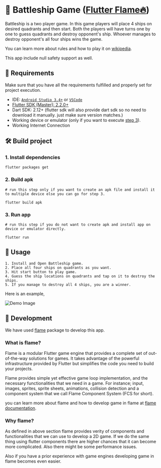 # :ship: Battleship Game ([Flutter Flame:fire:](https://pub.dev/packages/flame/versions/1.0.0-releasecandidate.11))

Battleship is a two player game. In this game players will place 4 ships on desired quadrants and then start. Both the players will have turns one by one to guess quadrants and destroy opponent's ship. Whoever manages to destroy opponent's all four ships wins the game.

You can learn more about rules and how to play it on
[wikipedia](https://en.wikipedia.org/wiki/Battleship_(game)).

This app include null safety support as well.

## :page_facing_up: Requirements

Make sure that you have all the requirements fulfilled and properly set for project execution.

- IDE: [`Android Studio 3.4+`](https://developer.android.com/studio) or [`VSCode`](https://code.visualstudio.com/download)
- [Flutter SDK (Master): 2.2.0+](https://flutter.dev/docs/get-started/install)
- Dart SDK: 2.12+ (flutter sdk will also provide dart sdk so no need to download it manually. just make sure version matches.)
- Working device or emulator (only if you want to execute [step 3](#3-run-app)).
- Working Internet Connection

## :hammer_and_wrench: Build project

### 1. Install dependencies

```shell
flutter packages get
```

### 2. Build apk

```shell
# run this step only if you want to create an apk file and install it to multiple device else you can go for step 3.

flutter build apk
```

### 3. Run app

```shell
# run this step if you do not want to create apk and install app on device or emulator directly.

flutter run 
```

## :iphone: Usage

``` shell
1. Install and Open Battleship game.
2. Place all four ships on quadrants as you want.
3. Hit start button to play game.
4. Guess the ship locations on quadrants and tap on it to destroy the ships.
5. If you manage to destroy all 4 ships, you are a winner.
```

Here is an example,

![Demo Image](/readme_assets/demo_play.gif)

## :rocket: Development

We have used [flame](https://pub.dev/packages/flame/versions/1.0.0-releasecandidate.11) package to develop this app.

### What is flame?

Flame is a modular Flutter game engine that provides a complete set of out-of-the-way solutions for games. It takes advantage of the powerful infrastructure provided by Flutter but simplifies the code you need to build your projects.

Flame provides simple yet effective game loop implementation, and the necessary functionalities that we need in a game. For instance; input, images, sprites, sprite sheets, animations, collision detection and a component system that we call Flame Component System (FCS for short).

you can learn more about flame and how to develop game in flame at [flame documentation](https://flame-engine.org/docs/#/).

### Why flame?

As defined in above section flame provides verity of components and functionalities that we can use to develop a 2D game. If we do the same thing using flutter components there are higher chances that it can become more complicated. Also there might be some performance issues.

Also if you have a prior experience with game engines developing game in flame becomes even easier.
